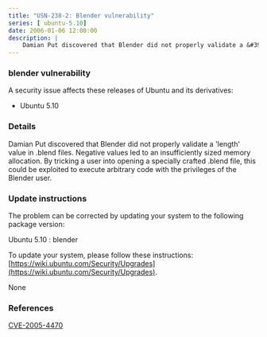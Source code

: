 ```yaml
---
title: "USN-238-2: Blender vulnerability"
series: [ ubuntu-5.10]
date: 2006-01-06 12:00:00
description: |
    Damian Put discovered that Blender did not properly validate a &#39;length&#39; value in .blend files. Negative values led to an insufficiently sized memory allocation. By tricking a user into opening a specially crafted .blend file, this could be exploited to execute arbitrary code with the privileges of the Blender user.
--- 
```

 
 


### blender vulnerability

A security issue affects these releases of Ubuntu and its derivatives:

* Ubuntu 5.10

### Details

Damian Put discovered that Blender did not properly validate a &#39;length&#39; value in .blend files. Negative values led to an insufficiently sized memory allocation. By tricking a user into opening a specially crafted .blend file, this could be exploited to execute arbitrary code with the privileges of the Blender user.

### Update instructions

The problem can be corrected by updating your system to the following package version:

Ubuntu 5.10
 : blender 

To update your system, please follow these instructions: [https://wiki.ubuntu.com/Security/Upgrades](https://wiki.ubuntu.com/Security/Upgrades).

None

### References

 
 [CVE-2005-4470](http://people.ubuntu.com/~ubuntu-security/cve/CVE-2005-4470)
 

